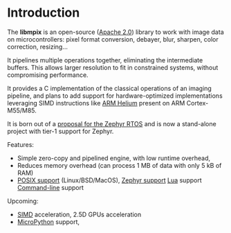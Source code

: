 # Introduction

The **libmpix** is an open-source
([Apache 2.0](https://github.com/libmpix/libmpix/blob/main/LICENSE))
library to work with image data on microcontrollers:
pixel format conversion, debayer, blur, sharpen, color correction, resizing...

It pipelines multiple operations together, eliminating the intermediate buffers.
This allows larger resolution to fit in constrained systems, without compromising performance.

It provides a C implementation of the classical operations of an imaging pipeline, and plans to
add support for hardware-optimized implementations leveraging SIMD instructions like
[ARM Helium](https://www.arm.com/technologies/helium) present on ARM Cortex-M55/M85.

It is born out of a
[proposal for the Zephyr RTOS](https://github.com/zephyrproject-rtos/zephyr/issues/86669)
and is now a stand-alone project with tier-1 support for Zephyr.

Features:

- Simple zero-copy and pipelined engine, with low runtime overhead,
- Reduces memory overhead (can process 1 MB of data with only 5 kB of RAM)
- [POSIX support](https://github.com/libmpix/libmpix_example_posix) (Linux/BSD/MacOS),
  [Zephyr support](https://github.com/libmpix/libmpix_example_zephyr)
  [Lua](https://github.com/libmpix/libmpix/tree/main/bindings/lua) support
  [Command-line](https://github.com/libmpix/libmpix/tree/main/bindings/cli) support

Upcoming:

- [SIMD](https://www.arm.com/technologies/helium) acceleration, 2.5D GPUs acceleration
- [MicroPython](https://micropython.org/) support,
